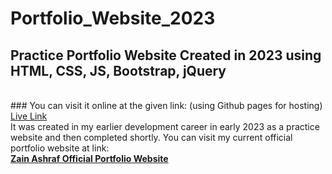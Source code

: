 # Portfolio_Website_2023
## Practice Portfolio Website Created in 2023 using HTML, CSS, JS, Bootstrap, jQuery
<br>
### You can visit it online at the given link: (using Github pages for hosting)
<a href="https://zainashrafofficial.github.io/Portfolio_Website_2023/"> Live Link</a>

<br>
It was created in my earlier development career in early 2023 as a practice website and then completed shortly. You can visit my current official portfolio website at link: <br>
<b><a href="https://zainashrafofficial.com"> Zain Ashraf Official Portfolio Website</a> </b>
